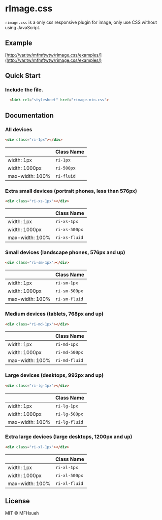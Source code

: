 # rImage.css

`rimage.css` is a only css responsive plugin for image, only use CSS without using JavaScript.

## Example

[http://var.tw/mfmftwtw/rimage.css/examples/](http://var.tw/mfmftwtw/rimage.css/examples/)

## Quick Start

### Include the file.

```html
  <link rel="stylesheet" href="rimage.min.css">
```

## Documentation

### All devices

```html
<div class="ri-1px"></div>
```

|                   | Class Name         |
| ----------------- | ------------------ | 
| width: 1px        | `ri-1px`           |
| width: 1000px     | `ri-500px`        |
| max-width: 100%   | `ri-fluid`         |

### Extra small devices (portrait phones, less than 576px)

```html
<div class="ri-xs-1px"></div>
```

|                   | Class Name         |
| ----------------- | ------------------ | 
| width: 1px        | `ri-xs-1px`        |
| width: 1000px     | `ri-xs-500px`     |
| max-width: 100%   | `ri-xs-fluid`      |

### Small devices (landscape phones, 576px and up)

```html
<div class="ri-sm-1px"></div>
```

|                   | Class Name         |
| ----------------- | ------------------ | 
| width: 1px        | `ri-sm-1px`        |
| width: 1000px     | `ri-sm-500px`     |
| max-width: 100%   | `ri-sm-fluid`      |

### Medium devices (tablets, 768px and up)

```html
<div class="ri-md-1px"></div>
```

|                   | Class Name         |
| ----------------- | ------------------ | 
| width: 1px        | `ri-md-1px`        |
| width: 1000px     | `ri-md-500px`     |
| max-width: 100%   | `ri-md-fluid`      |

### Large devices (desktops, 992px and up)

```html
<div class="ri-lg-1px"></div>
```

|                   | Class Name         |
| ----------------- | ------------------ | 
| width: 1px        | `ri-lg-1px`        |
| width: 1000px     | `ri-lg-500px`     |
| max-width: 100%   | `ri-lg-fluid`      |

### Extra large devices (large desktops, 1200px and up)

```html
<div class="ri-xl-1px"></div>
```

|                   | Class Name         |
| ----------------- | ------------------ | 
| width: 1px        | `ri-xl-1px`        |
| width: 1000px     | `ri-xl-500px`     |
| max-width: 100%   | `ri-xl-fluid`      |

## License

MIT © MFHsueh